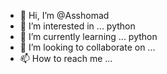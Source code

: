 - 👋 Hi, I’m @Asshomad
- 👀 I’m interested in ... python
- 🌱 I’m currently learning ... python
- 💞️ I’m looking to collaborate on ...
- 📫 How to reach me ... 

<!---
Asshomad/Asshomad is a ✨ special ✨ repository because its `README.md` (this file) appears on your GitHub profile.
You can click the Preview link to take a look at your changes.
--->
